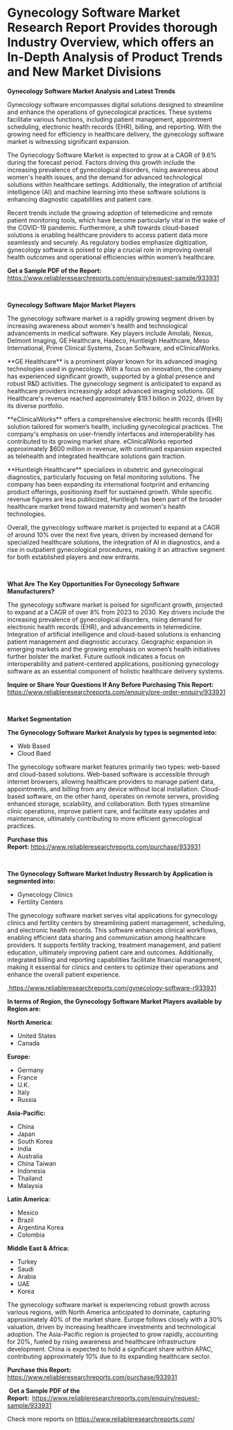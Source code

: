 <p><h1>Gynecology Software Market Research Report Provides thorough Industry Overview, which offers an In-Depth Analysis of Product Trends and New Market Divisions</h1></p><p><strong>Gynecology Software Market Analysis and Latest Trends</strong></p>
<p><p>Gynecology software encompasses digital solutions designed to streamline and enhance the operations of gynecological practices. These systems facilitate various functions, including patient management, appointment scheduling, electronic health records (EHR), billing, and reporting. With the growing need for efficiency in healthcare delivery, the gynecology software market is witnessing significant expansion.</p><p>The Gynecology Software Market is expected to grow at a CAGR of 9.6% during the forecast period. Factors driving this growth include the increasing prevalence of gynecological disorders, rising awareness about women's health issues, and the demand for advanced technological solutions within healthcare settings. Additionally, the integration of artificial intelligence (AI) and machine learning into these software solutions is enhancing diagnostic capabilities and patient care.</p><p>Recent trends include the growing adoption of telemedicine and remote patient monitoring tools, which have become particularly vital in the wake of the COVID-19 pandemic. Furthermore, a shift towards cloud-based solutions is enabling healthcare providers to access patient data more seamlessly and securely. As regulatory bodies emphasize digitization, gynecology software is poised to play a crucial role in improving overall health outcomes and operational efficiencies within women’s healthcare.</p></p>
<p><strong>Get a Sample PDF of the Report:&nbsp;</strong> <a href="https://www.reliableresearchreports.com/enquiry/request-sample/933931?utm_campaign=3060&utm_medium=2&utm_source=Github&utm_content=ia&utm_term=07032025&utm_id=gynecology-software">https://www.reliableresearchreports.com/enquiry/request-sample/933931</a></p>
<p>&nbsp;</p>
<p><strong>Gynecology Software Major Market Players</strong></p>
<p><p>The gynecology software market is a rapidly growing segment driven by increasing awareness about women's health and technological advancements in medical software. Key players include Amolab, Nexus, Delmont Imaging, GE Healthcare, Hadeco, Huntleigh Healthcare, Meso International, Prime Clinical Systems, Zscan Software, and eClinicalWorks.</p><p>**GE Healthcare** is a prominent player known for its advanced imaging technologies used in gynecology. With a focus on innovation, the company has experienced significant growth, supported by a global presence and robust R&D activities. The gynecology segment is anticipated to expand as healthcare providers increasingly adopt advanced imaging solutions. GE Healthcare's revenue reached approximately $19.1 billion in 2022, driven by its diverse portfolio.</p><p>**eClinicalWorks** offers a comprehensive electronic health records (EHR) solution tailored for women’s health, including gynecological practices. The company's emphasis on user-friendly interfaces and interoperability has contributed to its growing market share. eClinicalWorks reported approximately $600 million in revenue, with continued expansion expected as telehealth and integrated healthcare solutions gain traction.</p><p>**Huntleigh Healthcare** specializes in obstetric and gynecological diagnostics, particularly focusing on fetal monitoring solutions. The company has been expanding its international footprint and enhancing product offerings, positioning itself for sustained growth. While specific revenue figures are less publicized, Huntleigh has been part of the broader healthcare market trend toward maternity and women's health technologies.</p><p>Overall, the gynecology software market is projected to expand at a CAGR of around 10% over the next five years, driven by increased demand for specialized healthcare solutions, the integration of AI in diagnostics, and a rise in outpatient gynecological procedures, making it an attractive segment for both established players and new entrants.</p></p>
<p>&nbsp;</p>
<p><strong>What Are The Key Opportunities For Gynecology Software Manufacturers?</strong></p>
<p><p>The gynecology software market is poised for significant growth, projected to expand at a CAGR of over 8% from 2023 to 2030. Key drivers include the increasing prevalence of gynecological disorders, rising demand for electronic health records (EHR), and advancements in telemedicine. Integration of artificial intelligence and cloud-based solutions is enhancing patient management and diagnostic accuracy. Geographic expansion in emerging markets and the growing emphasis on women’s health initiatives further bolster the market. Future outlook indicates a focus on interoperability and patient-centered applications, positioning gynecology software as an essential component of holistic healthcare delivery systems.</p></p>
<p><strong>Inquire or Share Your Questions If Any Before Purchasing This Report:</strong> <a href="https://www.reliableresearchreports.com/enquiry/pre-order-enquiry/933931?utm_campaign=3060&utm_medium=2&utm_source=Github&utm_content=ia&utm_term=07032025&utm_id=gynecology-software">https://www.reliableresearchreports.com/enquiry/pre-order-enquiry/933931</a></p>
<p>&nbsp;</p>
<p><strong>Market Segmentation</strong></p>
<p><strong>The Gynecology Software Market Analysis by types is segmented into:</strong></p>
<p><ul><li>Web Based</li><li>Cloud Baed</li></ul></p>
<p><p>The gynecology software market features primarily two types: web-based and cloud-based solutions. Web-based software is accessible through internet browsers, allowing healthcare providers to manage patient data, appointments, and billing from any device without local installation. Cloud-based software, on the other hand, operates on remote servers, providing enhanced storage, scalability, and collaboration. Both types streamline clinic operations, improve patient care, and facilitate easy updates and maintenance, ultimately contributing to more efficient gynecological practices.</p></p>
<p><strong>Purchase this Report:&nbsp;</strong><a href="https://www.reliableresearchreports.com/purchase/933931?utm_campaign=3060&utm_medium=2&utm_source=Github&utm_content=ia&utm_term=07032025&utm_id=gynecology-software">https://www.reliableresearchreports.com/purchase/933931</a></p>
<p>&nbsp;</p>
<p><strong>The Gynecology Software Market Industry Research by Application is segmented into:</strong></p>
<p><ul><li>Gynecology Clinics</li><li>Fertility Centers</li></ul></p>
<p><p>The gynecology software market serves vital applications for gynecology clinics and fertility centers by streamlining patient management, scheduling, and electronic health records. This software enhances clinical workflows, enabling efficient data sharing and communication among healthcare providers. It supports fertility tracking, treatment management, and patient education, ultimately improving patient care and outcomes. Additionally, integrated billing and reporting capabilities facilitate financial management, making it essential for clinics and centers to optimize their operations and enhance the overall patient experience.</p></p>
<p><a href="https://www.reliableresearchreports.com/gynecology-software-r933931?utm_campaign=3060&utm_medium=2&utm_source=Github&utm_content=ia&utm_term=07032025&utm_id=gynecology-software">&nbsp;https://www.reliableresearchreports.com/gynecology-software-r933931</a></p>
<p><strong>In terms of Region, the Gynecology Software Market Players available by Region are:</strong></p>
<p>
    <p> <strong> North America: </strong>
        <ul>
            <li>United States</li>
            <li>Canada</li>
        </ul>
        </p> 
    <p> <strong> Europe: </strong>
        <ul>
            <li>Germany</li>
            <li>France</li>
            <li>U.K.</li>
            <li>Italy</li>
            <li>Russia</li>
        </ul>
        </p> 
    <p> <strong> Asia-Pacific: </strong>
        <ul>
            <li>China</li>
            <li>Japan</li>
            <li>South Korea</li>
            <li>India</li>
            <li>Australia</li>
            <li>China Taiwan</li>
            <li>Indonesia</li>
            <li>Thailand</li>
            <li>Malaysia</li>
        </ul>
        </p> 
    <p> <strong> Latin America: </strong>
        <ul>
            <li>Mexico</li>
            <li>Brazil</li>
            <li>Argentina Korea</li>
            <li>Colombia</li>
        </ul>
        </p> 
    <p> <strong> Middle East & Africa: </strong>
        <ul>
            <li>Turkey</li>
            <li>Saudi</li>
            <li>Arabia</li>
            <li>UAE</li>
            <li>Korea</li>
        </ul>
    </p>
    </p>
<p><p>The gynecology software market is experiencing robust growth across various regions, with North America anticipated to dominate, capturing approximately 40% of the market share. Europe follows closely with a 30% valuation, driven by increasing healthcare investments and technological adoption. The Asia-Pacific region is projected to grow rapidly, accounting for 20%, fueled by rising awareness and healthcare infrastructure development. China is expected to hold a significant share within APAC, contributing approximately 10% due to its expanding healthcare sector.</p></p>
<p><strong>Purchase this Report: </strong><a href="https://www.reliableresearchreports.com/purchase/933931?utm_campaign=3060&utm_medium=2&utm_source=Github&utm_content=ia&utm_term=07032025&utm_id=gynecology-software">https://www.reliableresearchreports.com/purchase/933931</a></p>
<p>&nbsp;<strong>Get a Sample PDF of the Report:&nbsp;&nbsp;</strong><a href="https://www.reliableresearchreports.com/enquiry/request-sample/933931?utm_campaign=3060&utm_medium=2&utm_source=Github&utm_content=ia&utm_term=07032025&utm_id=gynecology-software">https://www.reliableresearchreports.com/enquiry/request-sample/933931</a></p>
<p><strong></strong></p>
<p>Check more reports on <a href="https://www.reliableresearchreports.com/?utm_campaign=3060&utm_medium=2&utm_source=Github&utm_content=ia&utm_term=07032025&utm_id=gynecology-software">https://www.reliableresearchreports.com/</a></p>